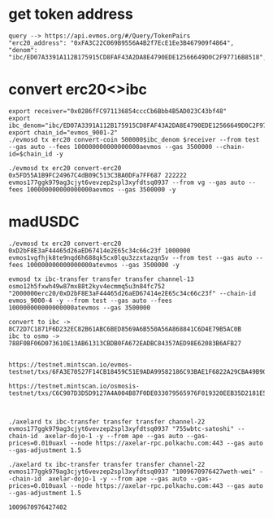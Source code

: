 # get token address 
    query --> https://api.evmos.org/#/Query/TokenPairs
    "erc20_address": "0xFA3C22C069B9556A4B2f7EcE1Ee3B467909f4864",
    "denom": "ibc/ED07A3391A112B175915CD8FAF43A2DA8E4790EDE12566649D0C2F97716B8518",
#  convert erc20<>ibc
    export receiver="0x0286fFC971136854cccCb6Bbb4B5AD023C43bf48"
    export ibc_denom="ibc/ED07A3391A112B175915CD8FAF43A2DA8E4790EDE12566649D0C2F97716B8518"
    export chain_id="evmos_9001-2"
    ./evmosd tx erc20 convert-coin 500000$ibc_denom $receiver --from test --gas auto --fees 100000000000000000aevmos --gas 3500000 --chain-id=$chain_id -y

    ./evmosd tx erc20 convert-erc20 0x5FD55A1B9FC24967C4dB09C513C3BA0DFa7FF687 222222 evmos177ggk979ag3cjyt6vevzep2spl3xyfdtsq0937 --from vg --gas auto --fees 100000000000000000aevmos --gas 3500000 -y


# madUSDC
    ./evmosd tx erc20 convert-erc20 0xD2bF8E3aF44465d26aED67414e2E65c34c66c23f 1000000 evmos1vgfhjk8te9nqd6h688qk5cx0lqu3zzxtazqn5v --from test --gas auto --fees 100000000000000000atevmos --gas 3500000 -y

    evmosd tx ibc-transfer transfer transfer channel-13 osmo12h5fxwh49w87mx88t2kyv4ecmmq5u3n84fc752 "2000000erc20/0xD2bF8E3aF44465d26aED67414e2E65c34c66c23f" --chain-id evmos_9000-4 -y --from test --gas auto --fees 100000000000000000atevmos --gas 3500000

    convert to ibc -> 8C72D7C1871F6D232EC82B61ABC6BED8569A6B550A56A868841C6D4E79B5AC0B
    ibc to osmo -> 788F0BF06D073610E13AB61313CBDB0FA672EADBC84357AED98E62083B6AFB27


    https://testnet.mintscan.io/evmos-testnet/txs/6FA3E70527F14CB18459C51E9ADA99582186C93BAE1F6822A29CBA49B90AB976
    
    https://testnet.mintscan.io/osmosis-testnet/txs/C6C907D3D5D9127A4A004B87F0DE033079565976F019320EEB35D2181E575BA5



    ./axelard tx ibc-transfer transfer transfer channel-22 evmos177ggk979ag3cjyt6vevzep2spl3xyfdtsq0937 "755wbtc-satoshi" --chain-id  axelar-dojo-1 -y --from ape --gas auto --gas-prices=0.010uaxl --node https://axelar-rpc.polkachu.com:443 --gas auto --gas-adjustment 1.5

    ./axelard tx ibc-transfer transfer transfer channel-22 evmos177ggk979ag3cjyt6vevzep2spl3xyfdtsq0937 "1009670976427weth-wei" --chain-id  axelar-dojo-1 -y --from ape --gas auto --gas-prices=0.010uaxl --node https://axelar-rpc.polkachu.com:443 --gas auto --gas-adjustment 1.5

    1009670976427402